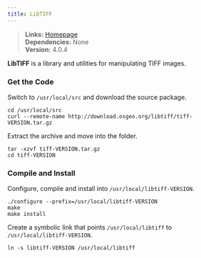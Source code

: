 ```yaml
---
title: LibTIFF
---
```


> **Links:** [Homepage](http://www.remotesensing.org/libtiff/)  
> **Dependencies:** None  
> **Version:** <span id="version">4.0.4</span>

**LibTIFF** is a library and utilities for manipulating TIFF images.


### Get the Code

Switch to `/usr/local/src` and download the source package.

	cd /usr/local/src
	curl --remote-name http://download.osgeo.org/libtiff/tiff-VERSION.tar.gz

Extract the archive and move into the folder.

	tar -xzvf tiff-VERSION.tar.gz
	cd tiff-VERSION


### Compile and Install

Configure, compile and install into `/usr/local/libtiff-VERSION`.

	./configure --prefix=/usr/local/libtiff-VERSION
	make
	make install

Create a symbolic link that points `/usr/local/libtiff` to `/usr/local/libtiff-VERSION`.

	ln -s libtiff-VERSION /usr/local/libtiff
